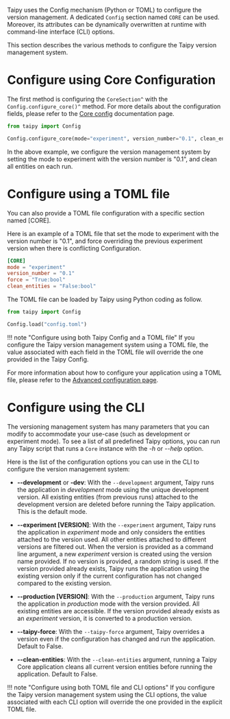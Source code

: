 Taipy uses the Config mechanism (Python or TOML) to configure the version management. A dedicated `Config` section named `CORE` can be used. Moreover, its attributes can be dynamically overwritten at runtime with command-line interface (CLI) options.

This section describes the various methods to configure the Taipy version management system.

# Configure using Core Configuration

The first method is configuring the `CoreSection^` with the `Config.configure_core()^` method.
For more details about the configuration fields, please refer to the [Core config](../config/core-config.md)
documentation
page.

```python linenums="1"
from taipy import Config

Config.configure_core(mode="experiment", version_number="0.1", clean_entities=True)
```

In the above example, we configure the version management system by setting the mode to experiment
with the version number is "0.1", and clean all entities on each run.

# Configure using a TOML file

You can also provide a TOML file configuration with a specific section named [CORE].

Here is an example of a TOML file that set the mode to experiment with the version number is "0.1",
and force overriding the previous experiment version when there is conflicting Configuration.

```toml linenums="1" title="config.toml"
[CORE]
mode = "experiment"
version_number = "0.1"
force = "True:bool"
clean_entities = "False:bool"
```

The TOML file can be loaded by Taipy using Python coding as follow.

```python linenums="1"
from taipy import Config

Config.load("config.toml")
```

!!! note "Configure using both Taipy Config and a TOML file"
    If you configure the Taipy version management system using a TOML file, the value associated
    with each field in the TOML file will override the one provided in the Taipy Config.

For more information about how to configure your application using a TOML file, please refer to
the [Advanced configuration page](../config/advanced-config.md).

# Configure using the CLI

The versioning management system has many parameters that you can modify to accommodate your
use-case (such as development or experiment mode). To see a list of all predefined Taipy options,
you can run any Taipy script that runs a `Core` instance with the *-h* or *--help* option.

Here is the list of the configuration options you can use in the CLI to
configure the version management system:

- **--development** or **-dev**: With the `--development` argument, Taipy runs the
  application in *development* mode using the unique development version. All existing
  entities (from previous runs) attached to the development version are deleted before
  running the Taipy application. This is the default mode.

- **--experiment [VERSION]**: With the `--experiment` argument, Taipy runs the application
  in *experiment* mode and only considers the entities attached to the version used.
  All other entities attached to different versions are filtered out.
  When the version is provided as a command line argument, a new *experiment* version
  is created using the version name provided. If no version is provided, a random string
  is used.
  If the version provided already exists, Taipy runs the application using the existing
  version only if the current configuration has not changed compared to the existing
  version.

- **--production [VERSION]**: With the `--production` argument, Taipy runs the application
  in *production* mode with the version provided. All existing entities are accessible.
  If the version provided already exists as an *experiment* version, it is converted
  to a production version.

- **--taipy-force**: With the `--taipy-force` argument, Taipy overrides a version even if
  the configuration has changed and run the application. Default to False.

- **--clean-entities**: With the `--clean-entities` argument, running a Taipy
  Core application cleans all current version entities before running the application.
  Default to False.

!!! note "Configure using both TOML file and CLI options"
    If you configure the Taipy version management system using the CLI options, the value
    associated with each CLI option will override the one provided in the explicit TOML file.

